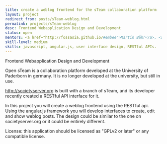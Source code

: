 ```yaml
---
title: create a weblog frontend for the sTeam collaboration platform
layout: project
redirect_from: posts/sTeam-weblog.html
permalink: projects/sTeam-weblog
desc: Frontend Webapplication Design and Development
status: open
mentors: <a href="http://fossasia.github.io/#embee">Martin Bähr</a>, <a href="http://fossasia.github.io/#aruna_herath">Aruna Herath</a>, Chris Angelico
skill-level: medium
skills: javascript, angular.js, user interface design, RESTful APIs.
---
```

Frontend Webapplication Design and Development

Open sTeam is a collaboration platform developed at the University of Paderborn in germany. It is no longer developed at the university, but still in use.

http://societyserver.org is built with a branch of sTeam, and its developer recently created a RESTful API interface for it.

In this project you will create a weblog frontend using the RESTful api. Using the angular.js framework you will develop interfaces to create, edit and show weblog posts. The design could be similar to the one on societyserver.org or it could be entirely different.

License: this application should be licensed as "GPLv2 or later" or any compatible license.

